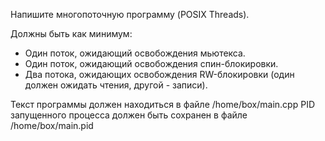 Напишите многопоточную программу (POSIX Threads).

Должны быть как минимум:

- Один поток, ожидающий освобождения мьютекса.
- Один поток, ожидающий освобождения спин-блокировки.
- Два потока, ожидающих освобождения RW-блокировки (один должен ожидать чтения, другой - записи).

Текст программы должен находиться в файле /home/box/main.cpp
PID запущенного процесса должен быть сохранен в файле /home/box/main.pid
